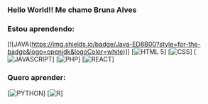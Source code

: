 ### Hello World!! Me chamo Bruna Alves 

### Estou aprendendo:
[![JAVA(https://img.shields.io/badge/Java-ED8B00?style=for-the-badge&logo=openjdk&logoColor=white)]]
[![HTML 5](https://img.shields.io/badge/HTML5-E34F26?style=for-the-badge&logo=html5&logoColor=white
)]
[![CSS](https://img.shields.io/badge/CSS3-1572B6?style=for-the-badge&logo=css3&logoColor=white
)]
[![JAVASCRIPT](https://img.shields.io/badge/JavaScript-F7DF1E?style=for-the-badge&logo=javascript&logoColor=black)]
[![PHP](https://img.shields.io/badge/PHP-777BB4?style=for-the-badge&logo=php&logoColor=white
)]
[![REACT](https://img.shields.io/badge/React-20232A?style=for-the-badge&logo=react&logoColor=61DAFB
)]
### Quero aprender:

[![PYTHON](https://img.shields.io/badge/Python-14354C?style=for-the-badge&logo=python&logoColor=white)]
[![R](https://img.shields.io/badge/R-276DC3?style=for-the-badge&logo=r&logoColor=white
)]



<!--
**brunaalves2/brunaalves2** is a ✨ _special_ ✨ repository because its `README.md` (this file) appears on your GitHub profile.

Here are some ideas to get you started: 


- 🔭 I’m currently working on ...
- 🌱 I’m currently learning ...
- 👯 I’m looking to collaborate on ...
- 🤔 I’m looking for help with ...
- 💬 Ask me about ...
- 📫 How to reach me: ...
- 😄 Pronouns: ...
- ⚡ Fun fact: ...
-->
